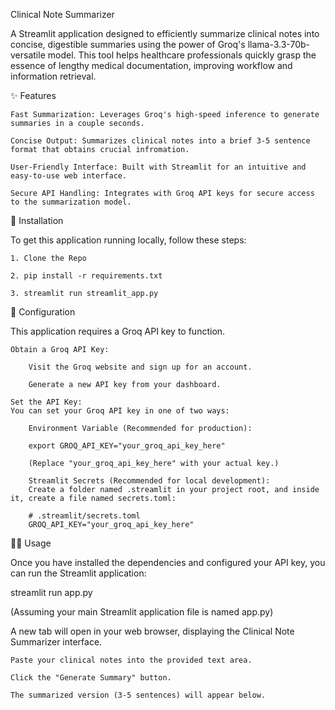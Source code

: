 Clinical Note Summarizer

A Streamlit application designed to efficiently summarize clinical notes into concise, digestible summaries using the power of Groq's llama-3.3-70b-versatile model. This tool helps healthcare professionals quickly grasp the essence of lengthy medical documentation, improving workflow and information retrieval.

✨ Features

    Fast Summarization: Leverages Groq's high-speed inference to generate summaries in a couple seconds.

    Concise Output: Summarizes clinical notes into a brief 3-5 sentence format that obtains crucial infromation.

    User-Friendly Interface: Built with Streamlit for an intuitive and easy-to-use web interface.

    Secure API Handling: Integrates with Groq API keys for secure access to the summarization model.

🚀 Installation

To get this application running locally, follow these steps:

    1. Clone the Repo

    2. pip install -r requirements.txt

    3. streamlit run streamlit_app.py

🔑 Configuration

This application requires a Groq API key to function.

    Obtain a Groq API Key:

        Visit the Groq website and sign up for an account.

        Generate a new API key from your dashboard.

    Set the API Key:
    You can set your Groq API key in one of two ways:

        Environment Variable (Recommended for production):

        export GROQ_API_KEY="your_groq_api_key_here"

        (Replace "your_groq_api_key_here" with your actual key.)

        Streamlit Secrets (Recommended for local development):
        Create a folder named .streamlit in your project root, and inside it, create a file named secrets.toml:

        # .streamlit/secrets.toml
        GROQ_API_KEY="your_groq_api_key_here"

🏃‍♀️ Usage

Once you have installed the dependencies and configured your API key, you can run the Streamlit application:

streamlit run app.py

(Assuming your main Streamlit application file is named app.py)

A new tab will open in your web browser, displaying the Clinical Note Summarizer interface.

    Paste your clinical notes into the provided text area.

    Click the "Generate Summary" button.

    The summarized version (3-5 sentences) will appear below.